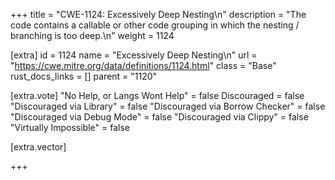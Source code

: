 +++
title = "CWE-1124: Excessively Deep Nesting\n"
description = "The code contains a callable or other code grouping in which the nesting / branching is too deep.\n"
weight = 1124

[extra]
id = 1124
name = "Excessively Deep Nesting\n"
url = "https://cwe.mitre.org/data/definitions/1124.html"
class = "Base"
rust_docs_links = []
parent = "1120"

[extra.vote]
"No Help, or Langs Wont Help" = false
Discouraged = false
"Discouraged via Library" = false
"Discouraged via Borrow Checker" = false
"Discouraged via Debug Mode" = false
"Discouraged via Clippy" = false
"Virtually Impossible" = false

[extra.vector]

+++